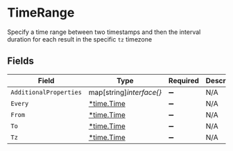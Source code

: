 # TimeRange

Specify a time range between two timestamps and then the interval duration for each result in the specific `tz` timezone


## Fields

| Field                                      | Type                                       | Required                                   | Description                                |
| ------------------------------------------ | ------------------------------------------ | ------------------------------------------ | ------------------------------------------ |
| `AdditionalProperties`                     | map[string]*interface{}*                   | :heavy_minus_sign:                         | N/A                                        |
| `Every`                                    | [*time.Time](https://pkg.go.dev/time#Time) | :heavy_minus_sign:                         | N/A                                        |
| `From`                                     | [*time.Time](https://pkg.go.dev/time#Time) | :heavy_minus_sign:                         | N/A                                        |
| `To`                                       | [*time.Time](https://pkg.go.dev/time#Time) | :heavy_minus_sign:                         | N/A                                        |
| `Tz`                                       | [*time.Time](https://pkg.go.dev/time#Time) | :heavy_minus_sign:                         | N/A                                        |